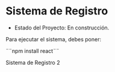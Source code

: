 <h1> Sistema de Registro</h1>

- Estado del Proyecto: En construcción.

Para ejecutar el sistema, debes poner: 

¨¨npm install react¨¨

Sistema de Registro 2

